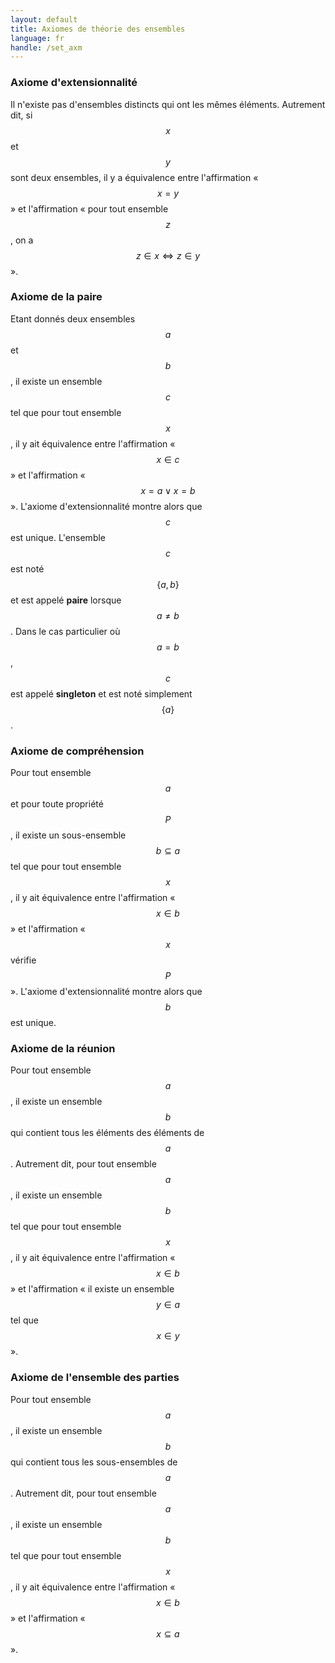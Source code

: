 ```yaml
---
layout: default
title: Axiomes de théorie des ensembles
language: fr
handle: /set_axm
---
```


<script src="https://cdn.mathjax.org/mathjax/latest/MathJax.js?config=TeX-AMS-MML_HTMLorMML" type="text/javascript"></script>

### Axiome d'extensionnalité
Il n'existe pas d'ensembles distincts qui ont les mêmes éléments. Autrement dit, si $$x$$ et $$y$$ sont deux ensembles, il y a équivalence entre l'affirmation « $$x = y$$ » et l'affirmation « pour tout ensemble $$z$$, on a $$z \in x \iff z \in y$$ ».

### Axiome de la paire
Etant donnés deux ensembles $$a$$ et $$b$$, il existe un ensemble $$c$$ tel que pour tout ensemble $$x$$, il y ait équivalence entre l'affirmation « $$x \in c$$ » et l'affirmation « $$x = a \lor x = b$$ ». L'axiome d'extensionnalité montre alors que $$c$$ est unique. L'ensemble $$c$$ est noté $$\{ a, b \}$$ et est appelé **paire** lorsque $$a \neq b$$. Dans le cas particulier où $$a = b$$, $$c$$ est appelé **singleton** et est noté simplement $$\{ a \}$$.

### Axiome de compréhension
Pour tout ensemble $$a$$ et pour toute propriété $$P$$, il existe un sous-ensemble $$b \subseteq a$$ tel que pour tout ensemble $$x$$, il y ait équivalence entre l'affirmation « $$x \in b$$ » et l'affirmation « $$x$$ vérifie $$P$$ ». L'axiome d'extensionnalité montre alors que $$b$$ est unique.

### Axiome de la réunion
Pour tout ensemble $$a$$, il existe un ensemble $$b$$ qui contient tous les éléments des éléments de $$a$$. Autrement dit, pour tout ensemble $$a$$, il existe un ensemble $$b$$ tel que pour tout ensemble $$x$$, il y ait équivalence entre l'affirmation « $$x \in b$$ » et l'affirmation « il existe un ensemble $$y \in a$$ tel que $$x \in y$$ ».

### Axiome de l'ensemble des parties
Pour tout ensemble $$a$$, il existe un ensemble $$b$$ qui contient tous les sous-ensembles de $$a$$. Autrement dit, pour tout ensemble $$a$$, il existe un ensemble $$b$$ tel que pour tout ensemble $$x$$, il y ait équivalence entre l'affirmation « $$x \in b$$ » et l'affirmation « $$x \subseteq a$$ ».

